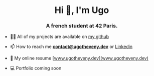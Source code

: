 <h1 align="center">Hi 👋, I'm Ugo</h1>
<h3 align="center">A french student at 42 Paris.</h3>

- 👨‍💻 All of my projects are available on [my github](https://github.com/S-i-d-V/)

- 📫 How to reach me **contact@ugotheveny.dev** or [Linkedin](https://www.linkedin.com/in/ugo-theveny/)

- 📄 My online resume [www.ugotheveny.dev](www.ugotheveny.dev)

- 💻 Portfolio coming soon
